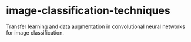 # image-classification-techniques
Transfer learning and data augmentation in convolutional neural networks for image classification.
